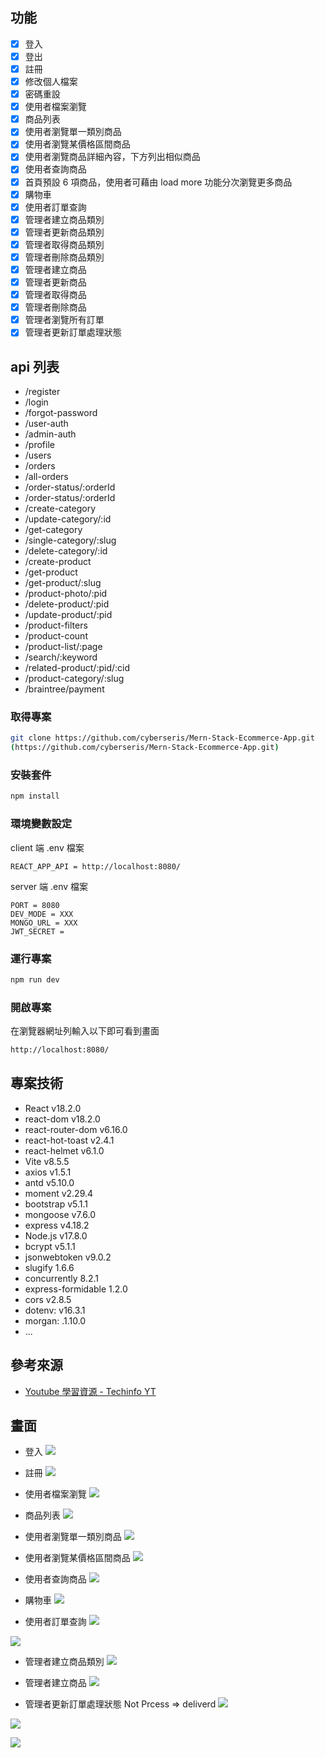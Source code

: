 ## 功能

- [x] 登入
- [x] 登出
- [x] 註冊
- [x] 修改個人檔案
- [x] 密碼重設
- [x] 使用者檔案瀏覽
- [x] 商品列表
- [x] 使用者瀏覽單一類別商品
- [x] 使用者瀏覽某價格區間商品
- [x] 使用者瀏覽商品詳細內容，下方列出相似商品
- [x] 使用者查詢商品
- [x] 首頁預設 6 項商品，使用者可藉由 load more 功能分次瀏覽更多商品
- [x] 購物車
- [x] 使用者訂單查詢
- [x] 管理者建立商品類別
- [x] 管理者更新商品類別
- [x] 管理者取得商品類別
- [x] 管理者刪除商品類別
- [x] 管理者建立商品
- [x] 管理者更新商品
- [x] 管理者取得商品
- [x] 管理者刪除商品
- [x] 管理者瀏覽所有訂單
- [x] 管理者更新訂單處理狀態

## api 列表
* /register
* /login
* /forgot-password
* /user-auth
* /admin-auth
* /profile
* /users
* /orders
* /all-orders
* /order-status/:orderId
* /order-status/:orderId
* /create-category
* /update-category/:id
* /get-category
* /single-category/:slug
* /delete-category/:id
* /create-product
* /get-product
* /get-product/:slug
* /product-photo/:pid
* /delete-product/:pid
* /update-product/:pid
* /product-filters
* /product-count
* /product-list/:page
* /search/:keyword
* /related-product/:pid/:cid
* /product-category/:slug
* /braintree/payment


### 取得專案

```bash
git clone https://github.com/cyberseris/Mern-Stack-Ecommerce-App.git
(https://github.com/cyberseris/Mern-Stack-Ecommerce-App.git)
```

### 安裝套件

```bash
npm install
```

### 環境變數設定
client 端
.env 檔案
```
REACT_APP_API = http://localhost:8080/
```

server 端
.env 檔案
```
PORT = 8080
DEV_MODE = XXX
MONGO_URL = XXX
JWT_SECRET = 

```

### 運行專案

```bash
npm run dev
```

### 開啟專案

在瀏覽器網址列輸入以下即可看到畫面

```bash
http://localhost:8080/
```

## 專案技術
- React v18.2.0
- react-dom v18.2.0
- react-router-dom v6.16.0
- react-hot-toast v2.4.1
- react-helmet v6.1.0
- Vite v8.5.5
- axios v1.5.1
- antd v5.10.0
- moment v2.29.4
- bootstrap v5.1.1
- mongoose v7.6.0
- express v4.18.2
- Node.js v17.8.0
- bcrypt v5.1.1
- jsonwebtoken v9.0.2
- slugify 1.6.6
- concurrently 8.2.1
- express-formidable 1.2.0
- cors v2.8.5
- dotenv: v16.3.1
- morgan: .1.10.0
- ...

## 參考來源
- [Youtube 學習資源 - Techinfo YT](https://www.youtube.com/watch?v=A_-fn_ij59c)


## 畫面
- 登入
![](https://hackmd.io/_uploads/S1PEFOcWp.jpg)

- 註冊
![](https://hackmd.io/_uploads/BkVUFuqbp.jpg)

- 使用者檔案瀏覽
![](https://hackmd.io/_uploads/ry_dY_qZ6.jpg)

- 商品列表
![](https://hackmd.io/_uploads/HkZ5YuqWT.jpg)

- 使用者瀏覽單一類別商品
![](https://hackmd.io/_uploads/Hy4hKOcZp.jpg)

- 使用者瀏覽某價格區間商品
![](https://hackmd.io/_uploads/SyBaYu9-6.jpg)

- 使用者查詢商品
![](https://hackmd.io/_uploads/rJZD5d9Z6.jpg)

- 購物車
![](https://hackmd.io/_uploads/B1nD5uqZp.jpg)

- 使用者訂單查詢
![](https://hackmd.io/_uploads/H19dqd9-p.jpg)

![](https://hackmd.io/_uploads/HJ8Ycdc-a.jpg)

- 管理者建立商品類別
![](https://hackmd.io/_uploads/H1Ij9OqWa.jpg)

- 管理者建立商品
![](https://hackmd.io/_uploads/BJzA9uqZa.jpg)

- 管理者更新訂單處理狀態
Not Prcess => deliverd
![](https://hackmd.io/_uploads/SJk6iucbT.jpg)

![](https://hackmd.io/_uploads/BySFs_qZT.jpg)

![](https://hackmd.io/_uploads/r16Kj_qZ6.jpg)
